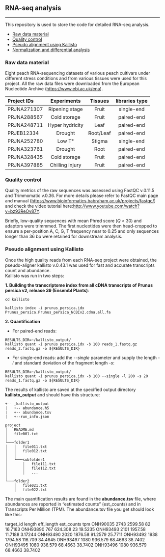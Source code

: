 ## RNA-seq analysis  
------

This repository is used to store the code for detailed RNA-seq analysis.

- [Raw data material](#Raw-data-material)
- [Quality control](#Quality-control)
- [Pseudo alignment using Kallisto](#Pseudoalignment-using-Kallisto)
- [Normalization and differential analysis](#Normalization-and-differential-analysis)  



### Raw data material
Eight peach RNA-sequencing datasets of various peach cultivars under different stress conditions and from various tissues were used for this project. All the raw data files were downloaded from the European Nucleotide Archive (https://www.ebi.ac.uk/ena).


| Project IDs    | Experiments        | Tissues     |libraries type  |
| :--------------| :-----------------:|:-----------:|:--------------:|
| PRJNA271307    | Ripening stage     | Fruit       |single-end      |
| PRJNA288567    | Cold storage       | Fruit       |paired-end      |
| PRJNA248711    | Hyper hydricity    | Leaf        |paired-end      |
| PRJEB12334     | Drought            | Root/Leaf   |paired-end      |
| PRJNA252780    | Low T°             | Stigma      |single-end      |
| PRJNA323761    | Drought            | Root        |paired-end      |
| PRJNA328435    | Cold storage       | Fruit       |paired-end      |
| PRJNA397885    | Chilling injury    | Fruit       |paired-end      |



### Quality control

Quality metrics of the raw sequences was assessed using FastQC v.0.11.5 and Trimmomatic v.0.36.
For more details please refer to FastQC main page and manual (https://www.bioinformatics.babraham.ac.uk/projects/fastqc/) and check the video tutorial here:http://www.youtube.com/watch?v=bz93ReOv87Y. 

Briefly, low-quality sequences with mean Phred score (*Q* < 30) and adaptors were trimmmed. The first nucleotides were then head-cropped to ensure a per-position A, C, G, T frequency near to 0.25 and only sequences longer than 36 bp were retained for downstream analysis.  
  
    
### Pseudo alignment using Kallisto    
Once the high quality reads from each RNA-seq project were obtained, the pseudo-aligner kallisto v.0.43.1 was used for fast and accurate transcripts count and abundance.  
Kallisto was run in two steps:  

**1. Building the transcriptome index from all cDNA transcripts of Prunus persica v2, release 39 (Ensembl Plants)**:

```console
cd kallisto  

kallisto index -i prunus_persica.idx Prunus_persica.Prunus_persica_NCBIv2.cdna.all.fa
```

**2. Quantification**

  - For paired-end reads:
  
  ````console
  RESULTS_DIR=~/kallisto_output/
  kallisto quant -i prunus_persica.idx -b 100 reads_1.fastq.gz reads_2.fastq.gz -o ${RESULTS_DIR}
  ````

  - For single-end reads:
add the *--single* </span>  parameter and supply the length *-l*  and standard deviation of the fragment length *-s*:
  
  ````console
  RESULTS_DIR=~/kallisto_output/
  kallisto quant -i prunus_persica.idx -b 100 --single -l 200 -s 20 reads_1.fastq.gz -o ${RESULTS_DIR}
  
  ````

The results of kallisto are saved at the specified output directory **kallisto_output** and should have this structure:

```
+-- _kallisto_output
|   +-- abundance.h5
|   +-- abundance.tsv
|   +--run_info.json
```
```
project
│   README.md
│   file001.txt    
│
└───folder1
│   │   file011.txt
│   │   file012.txt
│   │
│   └───subfolder1
│       │   file111.txt
│       │   file112.txt
│       │   ...
│   
└───folder2
    │   file021.txt
    │   file022.txt
```


The main quantification results are found in the **abundance.tsv** file, where abundances are reported in “estimated counts” (est_counts) and in Transcripts Per Million (TPM). The abundance.tsv file you get should look like this:

target_id	length	eff_length	est_counts	tpm
ONH90035	2743	2599.58	82	16.7163
ONH93890	767	624.308	23	19.5235
ONH93493	2101	1957.58	11.7188	3.17244
ONH93490	2020	1876.58	91.2579	25.7711
ONH93492	1938	1794.58	116.709	34.4645
ONH93497	1080	936.579	68.4663	38.7402
ONH93495	1080	936.579	68.4663	38.7402
ONH93496	1080	936.579	68.4663	38.7402


